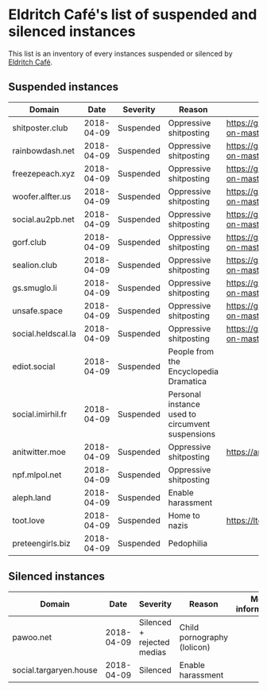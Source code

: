 # Eldritch Café's list of suspended and silenced instances
This list is an inventory of every instances suspended or silenced by [Eldritch Café](https://eldritch.cafe/).

## Suspended instances

| Domain             | Date       | Severity  | Reason                                           | More informations                                  |
| ------------------ | ---------- | --------- | ------------------------------------------------ | -------------------------------------------------- |
| shitposter.club    | 2018-04-09 | Suspended | Oppressive shitposting                           | https://github.com/nolanlawson/blocked-on-mastodon |
| rainbowdash.net    | 2018-04-09 | Suspended | Oppressive shitposting                           | https://github.com/nolanlawson/blocked-on-mastodon |
| freezepeach.xyz    | 2018-04-09 | Suspended | Oppressive shitposting                           | https://github.com/nolanlawson/blocked-on-mastodon |
| woofer.alfter.us   | 2018-04-09 | Suspended | Oppressive shitposting                           | https://github.com/nolanlawson/blocked-on-mastodon |
| social.au2pb.net   | 2018-04-09 | Suspended | Oppressive shitposting                           | https://github.com/nolanlawson/blocked-on-mastodon |
| gorf.club          | 2018-04-09 | Suspended | Oppressive shitposting                           | https://github.com/nolanlawson/blocked-on-mastodon |
| sealion.club       | 2018-04-09 | Suspended | Oppressive shitposting                           | https://github.com/nolanlawson/blocked-on-mastodon |
| gs.smuglo.li       | 2018-04-09 | Suspended | Oppressive shitposting                           | https://github.com/nolanlawson/blocked-on-mastodon |
| unsafe.space       | 2018-04-09 | Suspended | Oppressive shitposting                           | https://github.com/nolanlawson/blocked-on-mastodon |
| social.heldscal.la | 2018-04-09 | Suspended | Oppressive shitposting                           | https://github.com/nolanlawson/blocked-on-mastodon |
| ediot.social       | 2018-04-09 | Suspended | People from the Encyclopedia Dramatica           |                                                    |
| social.imirhil.fr  | 2018-04-09 | Suspended | Personal instance used to circumvent suspensions |                                                    |
| anitwitter.moe     | 2018-04-09 | Suspended | Oppressive shitposting                           | https://anitwitter.moe/about/more                  |
| npf.mlpol.net      | 2018-04-09 | Suspended | Oppressive shitposting                           |                                                    |
| aleph.land         | 2018-04-09 | Suspended | Enable harassment                                |                                                    |
| toot.love          | 2018-04-09 | Suspended | Home to nazis                                    | https://ltch.fr/@Alda/98997706007765153            |
| preteengirls.biz   | 2018-04-09 | Suspended | Pedophilia                                       |                                                    |

## Silenced instances

| Domain                 | Date       | Severity                   | Reason                      | More informations   |
| ---------------------- | ---------- | -------------------------- | --------------------------- | ------------------- |
| pawoo.net              | 2018-04-09 | Silenced + rejected medias | Child pornography (lolicon) |                     |
| social.targaryen.house | 2018-04-09 | Silenced                   | Enable harassment           |                     |
